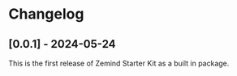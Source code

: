 # Changelog

## [0.0.1] - 2024-05-24
This is the first release of Zemind Starter Kit as a built in package.
